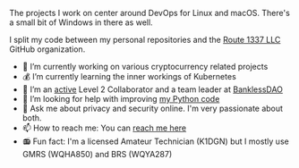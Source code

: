 The projects I work on center around DevOps for Linux and macOS. There's a small bit of Windows in there as well.

I split my code between my personal repositories and the [Route 1337 LLC](https://github.com/route1337) GitHub organization.


- 🔭 I’m currently working on various cryptocurrency related projects
- 💰 I’m currently learning the inner workings of Kubernetes
- 👯 I’m an [active](https://github.com/BanklessDAO) Level 2 Collaborator and a team leader at [BanklessDAO](https://www.bankless.community/)
- 🤔 I’m looking for help with improving [my Python code](https://github.com/ahrenstein?tab=repositories&q=&type=&language=python)
- 💬 Ask me about privacy and security online. I'm very passionate about both.
- 📫 How to reach me: You can [reach me here](https://www.ahrenstein.com/officially-me/)
- 📻 Fun fact: I'm a licensed Amateur Technician (K1DGN) but I mostly use GMRS (WQHA850) and BRS (WQYA287)
